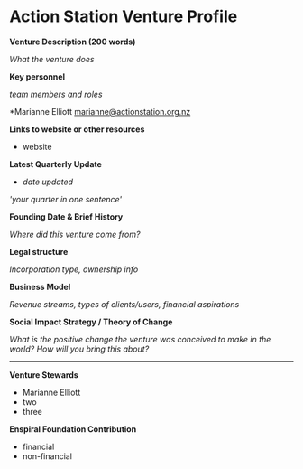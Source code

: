 # Action Station Venture Profile

**Venture Description (200 words)**

*What the venture does*

**Key personnel**

*team members and roles*

*Marianne Elliott marianne@actionstation.org.nz

**Links to website or other resources**
* website

**Latest Quarterly Update**

* *date updated*

*'your quarter in one sentence'*

**Founding Date & Brief History**

*Where did this venture come from?*

**Legal structure**

*Incorporation type, ownership info*

**Business Model**

*Revenue streams, types of clients/users, financial aspirations*

**Social Impact Strategy / Theory of Change**

*What is the positive change the venture was conceived to make in the world? How will you bring this about?*

---

**Venture Stewards** 

* Marianne Elliott
* two
* three

**Enspiral Foundation Contribution**

* financial
* non-financial
